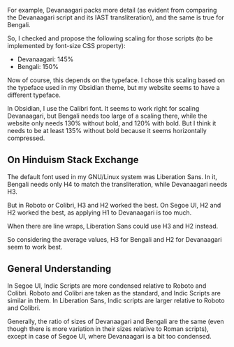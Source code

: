 For example, Devanaagari packs more detail (as evident from comparing the Devanaagari script and its IAST transliteration), and the same is true for Bengali.

So, I checked and propose the following scaling for those scripts (to be implemented by font-size CSS property):

- Devanaagari: 145%
- Bengali: 150%

Now of course, this depends on the typeface. I chose this scaling based on the typeface used in my Obsidian theme, but my website seems to have a different typeface.

In Obsidian, I use the Calibri font. It seems to work right for scaling Devanaagari, but Bengali needs too large of a scaling there, while the website only needs 130% without bold, and 120% with bold. But I think it needs to be at least 135% without bold because it seems horizontally compressed.
## On Hinduism Stack Exchange

The default font used in my GNU/Linux system was Liberation Sans.
In it, Bengali needs only H4 to match the transliteration, while Devanaagari needs H3.

But in Roboto or Colibri, H3 and H2 worked the best.
On Segoe UI, H2 and H2 worked the best, as applying H1 to Devanaagari is too much.

When there are line wraps, Liberation Sans could use H3 and H2 instead.

So considering the average values, H3 for Bengali and H2 for Devanaagari seem to work best.
## General Understanding

In Segoe UI, Indic Scripts are more condensed relative to Roboto and Colibri.
Roboto and Colibri are taken as the standard, and Indic Scripts are similar in them.
In Liberation Sans, Indic scripts are larger relative to Roboto and Colibri.

Generally, the ratio of sizes of Devanaagari and Bengali are the same (even though there is more variation in their sizes relative to Roman scripts), except in case of Segoe UI, where Devanaagari is a bit too condensed.



